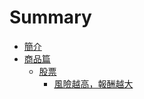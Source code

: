 # Summary

* [簡介](README.md)
* [商品篇](chapter1/index.md)
   * [股票](chapter1/1-1.md)
     * [風險越高，報酬越大](chapter1/1-1.md#風險越高，報酬越大)

